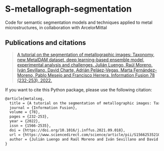 # S-metallograph-segmentation
Code for semantic segmentation models and techniques applied to metal microstructures, in collaboration with ArcelorMittal

## Publications and citations

> [A tutorial on the segmentation of metallographic images: Taxonomy, new MetalDAM dataset, deep learning-based ensemble model, experimental analysis and challenges. Julián Luengo, Raúl Moreno, Iván Sevillano, David Charte, Adrián Peláez-Vegas, Marta Fernández-Moreno, Pablo Mesejo and Francisco Herrera. Information Fusion 78 (232-253), 2022.](https://www.sciencedirect.com/science/article/pii/S1566253521001949)

If you want to cite this Python package, please use the following citation:

~~~latex
@article{metalseg,
  title = {A tutorial on the segmentation of metallographic images: Taxonomy, new MetalDAM dataset, deep learning-based ensemble model, experimental analysis and challenges},
  journal = {Information Fusion},
  volume = {78},
  pages = {232-253},
  year = {2022},
  issn = {1566-2535},
  doi = {https://doi.org/10.1016/j.inffus.2021.09.018},
  url = {https://www.sciencedirect.com/science/article/pii/S1566253521001949},
  author = {Julián Luengo and Raúl Moreno and Iván Sevillano and David Charte and Adrián Peláez-Vegas and Marta Fernández-Moreno and Pablo Mesejo and Francisco Herrera},
}
~~~
